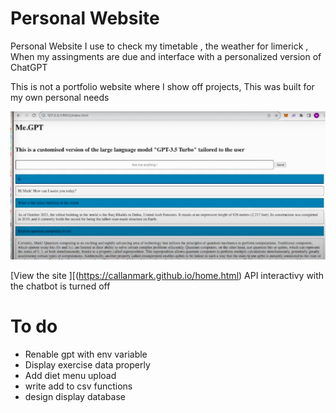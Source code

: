 # Personal Website

Personal Website I use to check my timetable , the weather for limerick , When my assingments are due and interface with a personalized version of ChatGPT

This is not a portfolio website where I show off projects, This was built for my own personal needs 

![Screen shot of Me.GPT page work](Me.Gpt.Screenshot.png)

[View the site ][(https://callanmark.github.io/home.html)
API interactivy with the chatbot is turned off

# To do 
- Renable gpt with env variable 
- Display exercise data properly 
- Add diet menu upload 
- write add to csv functions 
- design display database 